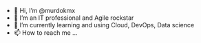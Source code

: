 - 👋 Hi, I’m @murdokmx
- 👀 I’m an IT professional and Agile rockstar
- 🌱 I’m currently learning and using Cloud, DevOps, Data science
- 📫 How to reach me ...

<!---
murdokmx/murdokmx is a ✨ special ✨ repository because its `README.md` (this file) appears on your GitHub profile.
You can click the Preview link to take a look at your changes.
--->
